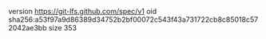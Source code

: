 version https://git-lfs.github.com/spec/v1
oid sha256:a53f97a9d86389d34752b2bf00072c543f43a731722cb8c85018c572042ae3bb
size 353

